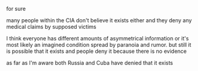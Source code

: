 for sure 

many people within the CIA don't believe it exists either and they deny any medical claims by supposed victims

I think everyone has different amounts of asymmetrical information or it's most likely an imagined condition spread by paranoia and rumor. but still it is possible that it exists and people deny it because there is no evidence

as far as I'm aware both Russia and Cuba have denied that it exists

